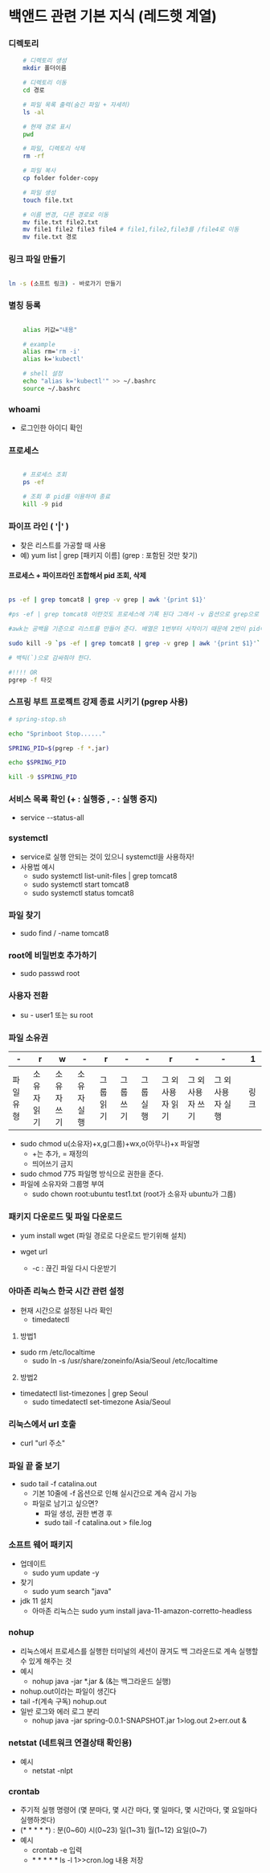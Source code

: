 # 백앤드 관련 기본 지식 (레드햇 계열)

### 디렉토리

```bash
    # 디렉토리 생성
    mkdir 폴더이름

    # 디렉토리 이동
    cd 경로

    # 파일 목록 출력(숨긴 파일 + 자세히)
    ls -al

    # 현재 경로 표시
    pwd

    # 파일, 디렉토리 삭제
    rm -rf

    # 파일 복사
    cp folder folder-copy

    # 파일 생성
    touch file.txt

    # 이름 변경, 다른 경로로 이동
    mv file.txt file2.txt
    mv file1 file2 file3 file4 # file1,file2,file3를 /file4로 이동
    mv file.txt 경로

```

### 링크 파일 만들기

```bash

ln -s (소프트 링크) - 바로가기 만들기

```

### 별칭 등록

```bash

    alias 키값="내용"

    # example
    alias rm='rm -i'
    alias k='kubectl'

    # shell 설정
    echo "alias k='kubectl'" >> ~/.bashrc
    source ~/.bashrc

```

### whoami

- 로그인한 아이디 확인

### 프로세스

```bash

    # 프로세스 조회
    ps -ef

    # 조회 후 pid를 이용하여 종료
    kill -9 pid

```

### 파이프 라인 ( '|' )

- 찾은 리스트를 가공할 때 사용
- 예) yum list | grep [패키지 이름] (grep : 포함된 것만 찾기)

#### 프로세스 + 파이프라인 조합해서 pid 조회, 삭제

```bash

ps -ef | grep tomcat8 | grep -v grep | awk '{print $1}'

#ps -ef | grep tomcat8 이란것도 프로세스에 기록 된다 그래서 -v 옵션으로 grep으로 검색된 것을 제외

#awk는 공백을 기준으로 리스트를 만들어 준다. 배열은 1번부터 시작이기 때문에 2번이 pid이다

sudo kill -9 `ps -ef | grep tomcat8 | grep -v grep | awk '{print $1}'`

# 백틱(`)으로 감싸줘야 한다.

#!!!! OR
pgrep -f 타깃

```

### 스프링 부트 프로젝트 강제 종료 시키기 (pgrep 사용)

```bash
# spring-stop.sh

echo "Sprinboot Stop......"

SPRING_PID=$(pgrep -f *.jar)

echo $SPRING_PID

kill -9 $SPRING_PID

```

### 서비스 목록 확인 (+ : 실행중 , - : 실행 중지)

- service --status-all

### systemctl

- service로 실행 안되는 것이 있으니 systemctl을 사용하자!
- 사용법 예시
  - sudo systemctl list-unit-files | grep tomcat8
  - sudo systemctl start tomcat8
  - sudo systemctl status tomcat8

### 파일 찾기

- sudo find / -name tomcat8

### root에 비밀번호 추가하기

- sudo passwd root

### 사용자 전환

- su - user1 또는 su root

### 파일 소유권

| -         | r           | w           | -           | r         | -         | -         | r                 | -                 | -                 |     | 1    |
| --------- | ----------- | ----------- | ----------- | --------- | --------- | --------- | ----------------- | ----------------- | ----------------- | --- | ---- |
| 파일 유형 | 소유자 읽기 | 소유자 쓰기 | 소유자 실행 | 그룹 읽기 | 그룹 쓰기 | 그룹 실행 | 그 외 사용자 읽기 | 그 외 사용자 쓰기 | 그 외 사용자 실행 |     | 링크 |

- sudo chmod u(소유자)+x,g(그룹)+wx,o(아무나)+x 파일명
  - +는 추가, = 재정의
  - 띄어쓰기 금지
- sudo chmod 775 파일명 방식으로 권한을 준다.
- 파일에 소유자와 그룹명 부여
  - sudo chown root:ubuntu test1.txt (root가 소유자 ubuntu가 그룹)

### 패키지 다운로드 및 파일 다운로드

- yum install wget (파일 경로로 다운로드 받기위해 설치)

- wget url
  - -c : 끊긴 파일 다시 다운받기

### 아마존 리눅스 한국 시간 관련 설정

- 현재 시간으로 설정된 나라 확인
  - timedatectl

1. 방법1

- sudo rm /etc/localtime
  - sudo ln -s /usr/share/zoneinfo/Asia/Seoul /etc/localtime

2. 방법2

- timedatectl list-timezones | grep Seoul
  - sudo timedatectl set-timezone Asia/Seoul

### 리눅스에서 url 호출

- curl "url 주소"

### 파일 끝 줄 보기

- sudo tail -f catalina.out
  - 기본 10줄에 -f 옵션으로 인해 실시간으로 계속 감시 가능
  - 파일로 남기고 싶으면?
    - 파일 생성, 권한 변경 후
    - sudo tail -f catalina.out > file.log

### 소프트 웨어 패키지

- 업데이트
  - sudo yum update -y
- 찾기
  - sudo yum search "java"
- jdk 11 설치
  - 아마존 리눅스는 sudo yum install java-11-amazon-corretto-headless

### nohup

- 리눅스에서 프로세스를 실행한 터미널의 세션이 끊겨도 백 그라운드로 계속 실행할 수 있게 해주는 것
- 예시
  - nohup java -jar \*.jar & (&는 백그라운드 실행)
- nohup.out이라는 파일이 생긴다
- tail -f(계속 구독) nohup.out
- 일반 로그와 에러 로그 분리
  - nohup java -jar spring-0.0.1-SNAPSHOT.jar 1>log.out 2>err.out &

### netstat (네트워크 연결상태 확인용)

- 예시
  - netstat -nlpt

### crontab

- 주기적 실행 명령어 (몇 분마다, 몇 시간 마다, 몇 일마다, 몇 시간마다, 몇 요일마다 실행하겟다)
- (\* \* \* \* \*) : 분(0~60) 시(0~23) 일(1~31) 월(1~12) 요일(0~7)
- 예시
  - crontab -e 입력
  - \* \* \* \* \* ls -l 1>>cron.log 내용 저장
